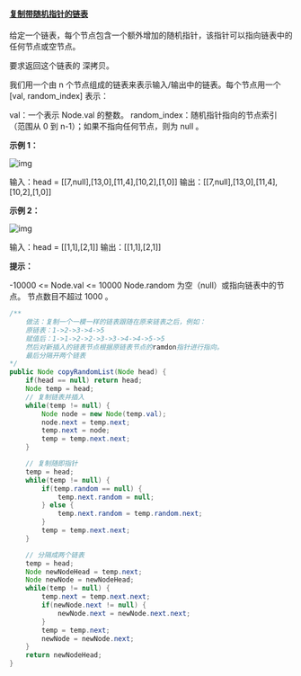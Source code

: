 #### [复制带随机指针的链表](https://leetcode-cn.com/problems/copy-list-with-random-pointer/)

给定一个链表，每个节点包含一个额外增加的随机指针，该指针可以指向链表中的任何节点或空节点。

要求返回这个链表的 深拷贝。 

我们用一个由 n 个节点组成的链表来表示输入/输出中的链表。每个节点用一个 [val, random_index] 表示：

val：一个表示 Node.val 的整数。
random_index：随机指针指向的节点索引（范围从 0 到 n-1）；如果不指向任何节点，则为  null 。

**示例 1：**

![img](https://assets.leetcode-cn.com/aliyun-lc-upload/uploads/2020/01/09/e1.png) 

输入：head = [[7,null],[13,0],[11,4],[10,2],[1,0]]
输出：[[7,null],[13,0],[11,4],[10,2],[1,0]]

**示例 2：**

![img](https://assets.leetcode-cn.com/aliyun-lc-upload/uploads/2020/01/09/e2.png) 

输入：head = [[1,1],[2,1]]
输出：[[1,1],[2,1]]

**提示：**

-10000 <= Node.val <= 10000
Node.random 为空（null）或指向链表中的节点。
节点数目不超过 1000 。

 

```java
/**
	做法：复制一个一模一样的链表跟随在原来链表之后，例如：
	原链表：1->2->3->4->5
	赋值后：1->1->2->2->3->3->4->4->5->5
	然后对新插入的链表节点根据原链表节点的ramdon指针进行指向。
	最后分隔开两个链表
*/
public Node copyRandomList(Node head) {
    if(head == null) return head;
    Node temp = head;
    // 复制链表并插入
    while(temp != null) {
        Node node = new Node(temp.val);
        node.next = temp.next;
        temp.next = node;
        temp = temp.next.next;
    }

    // 复制随即指针
    temp = head;
    while(temp != null) {
        if(temp.random == null) {
            temp.next.random = null;
        } else {
            temp.next.random = temp.random.next;
        }
        temp = temp.next.next;
    }

    // 分隔成两个链表
    temp = head;
    Node newNodeHead = temp.next;
    Node newNode = newNodeHead;
    while(temp != null) {
        temp.next = temp.next.next;
        if(newNode.next != null) {
            newNode.next = newNode.next.next;
        }
        temp = temp.next;
        newNode = newNode.next;
    }
    return newNodeHead;
}
```

